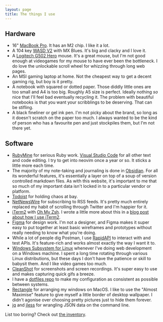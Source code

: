 ```yaml
---
layout: page
title: The things I use
---
```


## Hardware

- 16" [MacBook Pro](https://www.apple.com/uk/shop/buy-mac/macbook-pro). It has an M2 chip. I like it a lot.
- A 104 key [WASD V2](https://www.wasdkeyboards.com/products/mechanical-keyboards.html) with MX Blues. It's big and clacky and I love it.
- A [Logitech G502 Hero](https://www.logitechg.com/en-gb/products/gaming-mice/g502-hero-gaming-mouse.910-005471.html) mouse. It's a great mouse, but I'm not good enough at videogames for my mouse to have ever been the bottleneck. I do love the unlockable scroll wheel for whizzing through long web pages.
- An MSI gaming laptop at home. Not the cheapest way to get a decent gaming rig, but boy is it pretty.
- A notebook with squared or dotted paper. Those diddly little ones are too small and A4 is too big. Roughly A5 size is perfect. Ideally nothing _so_ nice that I'll feel bad eventually recycling it. The problem with beautiful notebooks is that you want your scribblings to be deserving. That can be stifling.
- A black fineliner or gel ink pen. I'm not picky about the brand, so long as it doesn't scratch on the paper too much. I always wanted to be the kind of person who has a favourite pen and just stockpiles them, but I'm not there yet.

## Software

- [RubyMine](https://www.jetbrains.com/ruby/) for serious Ruby work. [Visual Studio Code](https://code.visualstudio.com/) for all other text and code editing. I try to get into neovim once a year or so. It sticks a little more each time.
- The majority of my note-taking and journaling is done in [Obsidian](https://obsidian.md/). For all its wonderful features, it's essentially a layer on top of a soup of version controlled markdown files. As with this website, it's important to me that so much of my important data isn't locked in to a particular vendor or platform.
- [Todoist](https://todoist.com) for holding chaos at bay.
- [NetNewsWire](https://netnewswire.com/) for subscribing to RSS feeds. It's pretty much entirely replaced my habit of scrolling through Twitter and I'm happier for it.
- [iTerm2](https://iterm2.com/) with [Oh My Zsh](https://ohmyz.sh/). I wrote a little more about this in a [blog post about how I use iTerm2](/programming/2021/11/04/how-i-use-iterm2.html).
- [Figma](https://www.figma.com/) for design work. I'm not a designer, and Figma makes it super easy to put together at least basic wireframes and prototypes without really needing to know what you're doing.
- While a lot of people dig Postman, I use [RapidAPI](https://paw.cloud/) to interact with and test APIs. It's feature-rich and works almost exactly the way I want it to.
- [Windows Subsystem for Linux](https://docs.microsoft.com/en-us/windows/wsl/faq) whenever I've doing web development on a Windows machine. I spent a long time rotating through various Linux distributions, but these days I don't have the patience or skill to babysit them. And I like video games too much.
- [CleanShot](https://cleanshot.com/) for screenshots and screen recordings. It's super easy to use and makes capturing quick gifs a breeze.
- I have a [dotfiles repo](https://github.com/jsrn/dotfiles) to make my configuration as consistent as possible between systems.
- [Rectangle](https://rectangleapp.com/) for arranging my windows on MacOS. I like to use the "Almost Maximise" feature to give myself a little border of desktop wallpaper. I didn't agonise over choosing pretty pictures just to hide them forever.
- [jq](https://jqlang.github.io/jq/) and [jless](https://jless.io/) for wrangling JSON data on the command line.

List too boring? Check out <a href="/inventory">the inventory</a>.
